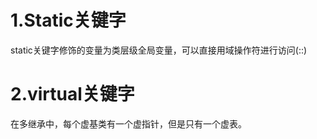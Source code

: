 # 1.Static关键字

static关键字修饰的变量为类层级全局变量，可以直接用域操作符进行访问(::)

# 2.virtual关键字

在多继承中，每个虚基类有一个虚指针，但是只有一个虚表。